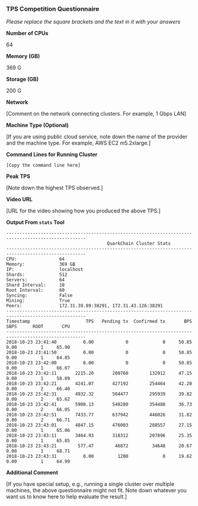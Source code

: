 ### TPS Competition Questionnaire

*Please replace the square brackets and the text in it with your answers*

**Number of CPUs**

64

**Memory (GB)**

369 G

**Storage (GB)**

200 G

**Network**

[Comment on the network connecting clusters. For example, 1 Gbps LAN]

**Machine Type (Optional)**

[If you are using public cloud service, note down the name of the provider and the machine type. For example, AWS EC2 m5.2xlarge.]

**Command Lines for Running Cluster**
```
[Copy the command line here]
```

**Peak TPS**

[Note down the highest TPS observed.]

**Video URL**

[URL for the video showing how you produced the above TPS.]

**Output From `stats` Tool**
```
----------------------------------------------------------------------------------------------------
                                      QuarkChain Cluster Stats
----------------------------------------------------------------------------------------------------
CPU:                64
Memory:             369 GB
IP:                 localhost
Shards:             512
Servers:            64
Shard Interval:     10
Root Interval:      60
Syncing:            False
Mining:             True
Peers:              172.31.39.89:38291, 172.31.43.126:38291
----------------------------------------------------------------------------------------------------
Timestamp                     TPS   Pending tx  Confirmed tx       BPS      SBPS      ROOT       CPU
----------------------------------------------------------------------------------------------------
2018-10-23 23:41:40          0.00            0             0     50.85      0.00         1     65.90
2018-10-23 23:41:50          0.00            0             0     50.85      0.00         1     64.85
2018-10-23 23:42:00          0.00            0             0     50.85      0.00         1     66.07
2018-10-23 23:42:11       2215.20       200760        132912     47.15      0.00         1     58.09
2018-10-23 23:42:21       4241.07       427192        254464     42.20      0.00         2     66.40
2018-10-23 23:42:31       4932.32       504477        295939     39.82      0.00         2     65.62
2018-10-23 23:42:41       5908.13       548280        354488     36.73      0.00         2     66.05
2018-10-23 23:42:51       7433.77       637942        446026     31.82      0.00         2     66.71
2018-10-23 23:43:01       4847.15       476003        288557     27.15      0.00         1     65.06
2018-10-23 23:43:11       3464.93       318312        207896     25.35      0.00         1     65.85
2018-10-23 23:43:21        577.47        46872         34648     20.67      0.00         1     68.71
2018-10-23 23:43:31          0.00         1200             0     19.62      0.00         1     64.99
```

**Additional Comment**

[If you have special setup, e.g., running a single cluster over multiple machines, the above questionnaire might not fit. Note down
whatever you want us to know here to help evaluate the result.]
